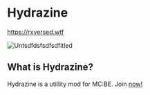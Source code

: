 # Hydrazine
https://rxversed.wtf

![Untsdfdsfsdfsdfitled](https://user-images.githubusercontent.com/70835203/138383486-85de4646-8ec9-4d3a-88c3-383cec640dc0.png)


## What is Hydrazine? 
Hydrazine is a utillity mod for MC:BE. Join <a href="https://rxversed.wtf">now!</a>

